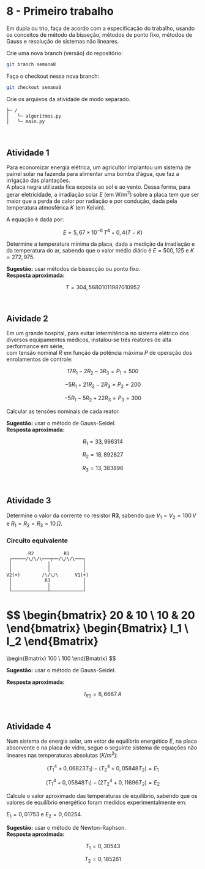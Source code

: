 # 8 - Primeiro trabalho
Em dupla ou trio, faça de acordo com a especificação do trabalho, usando os conceitos de método da bisseção, métodos de ponto fixo, métodos de Gauss e resolução de sistemas não lineares.

Crie uma nova branch (versão) do repositório:

```bash
git branch semana8
```

Faça o checkout nessa nova branch:

```bash
git checkout semana8
```

Crie os arquivos da atividade de modo separado.

```txt
├─ /
│   └─ algoritmos.py
│   └─ main.py
```

<br/>

## Atividade 1
Para economizar energia elétrica, um agricultor implantou um sistema de painel solar na fazenda para alimentar uma bomba d’água, que faz a irrigação das plantações.  
A placa negra utilizada fica exposta ao sol e ao vento. Dessa forma, para gerar eletricidade, a irradiação solar $E$ (em $\text{W/m}^2$) sobre a placa tem que ser maior que a perda de calor por radiação e por condução, dada pela temperatura atmosférica $K$ (em Kelvin).

A equação é dada por:

$$
E = 5,67 \times 10^{-8} \, T^4 + 0,4(T - K)
$$

Determine a temperatura mínima da placa, dada a medição da irradiação e da temperatura do ar, sabendo que o valor médio diário é $E = 500,125$ e $K = 272,975$.

**Sugestão:** usar métodos da bissecção ou ponto fixo.  
**Resposta aproximada:**  

$$
T = 304{,}56801011987010952
$$

<br/>

## Aividade 2
Em um grande hospital, para evitar intermitência no sistema elétrico dos diversos equipamentos médicos, instalou-se três reatores de alta performance em série,  
com tensão nominal $R$ em função da potência máxima $P$ de operação dos enrolamentos de controle:

$$
17R_1 - 2R_2 - 3R_3 = P_1 = 500
$$  

$$
-5R_1 + 21R_2 - 2R_3 = P_2 = 200
$$  

$$
-5R_1 - 5R_2 + 22R_3 = P_3 = 300
$$  

Calcular as tensões nominais de cada reator.

**Sugestão:** usar o método de Gauss-Seidel.  
**Resposta aproximada:**  

$$
R_1 = 33{,}996314
$$  

$$
R_2 = 18{,}892827
$$  

$$
R_3 = 13{,}383896
$$  

<br />

## Atividade 3
Determine o valor da corrente no resistor **R3**, sabendo que $V_1 = V_2 = 100\,V$ e $R_1 = R_2 = R_3 = 10\,\Omega$.

### Circuito equivalente

            R2           R1
     ┌─────/\/\/\───┬──/\/\/\───┐
     │             │            │
     │             │            │
    V2(+)        /\/\/\      V1(+)
     │            R3            │
     │             │            │
     └─────────────┴────────────┘

$$
\begin{bmatrix}
20 & 10 \\
10 & 20
\end{bmatrix}
\begin{Bmatrix}
I_1 \\
I_2
\end{Bmatrix}
=
\begin{Bmatrix}
100 \\
100
\end{Bmatrix}
$$

**Sugestão:** usar o método de Gauss-Seidel.

**Resposta aproximada:**  

$$
I_{R3} = 6{,}6667\,A
$$

<br />

## Atividade 4

Num sistema de energia solar, um vetor de equilíbrio energético $E$, na placa absorvente e na placa de vidro, segue o seguinte sistema de equações não lineares nas temperaturas absolutas $(K/m^2)$:

$$
(T_1^4 + 0,06823T_1) - (T_2^4 + 0,05848T_2) = E_1
$$    

$$
(T_1^4 + 0,05848T_1) - (2T_2^4 + 0,11696T_2) = E_2
$$  

Calcule o valor aproximado das temperaturas de equilíbrio, sabendo que os valores de equilíbrio energético foram medidos experimentalmente em:  

$E_1 = 0,01753$ e $E_2 = 0,00254$.

**Sugestão:** usar o método de Newton-Raphson.  
**Resposta aproximada:**  

$$
T_1 = 0,30543
$$  

$$ 
T_2 = 0,185261
$$  